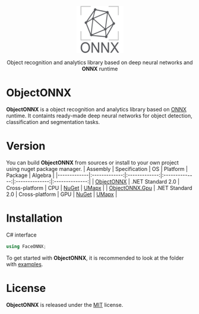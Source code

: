 <p align="center"><img width="25%" src="docs/ObjectONNX.png" /></p>
<p align="center"> Object recognition and analytics library based on deep neural networks and <b>ONNX</b> runtime </p>  

# ObjectONNX
**ObjectONNX** is a object recognition and analytics library based on [ONNX](https://onnx.ai/) runtime. It containts ready-made deep neural networks for object detection, classification and segmentation tasks.

# Version
You can build **ObjectONNX** from sources or install to your own project using nuget package manager.
| Assembly | Specification | OS | Platform | Package | Algebra |
|-------------|:-------------:|:-------------:|:--------------:|:--------------:|:--------------:|
| [ObjectONNX](netstandard/ObjectONNX) | .NET Standard 2.0 | Cross-platform | CPU | [NuGet](https://www.nuget.org/packages/ObjectONNX/) | [UMapx](https://github.com/asiryan/UMapx) |
| [ObjectONNX.Gpu](netstandard/ObjectONNX.Gpu) | .NET Standard 2.0 | Cross-platform | GPU | [NuGet](https://www.nuget.org/packages/ObjectONNX.Gpu/) | [UMapx](https://github.com/asiryan/UMapx) |

# Installation
C# interface  
```c#
using FaceONNX;
```
To get started with **ObjectONNX**, it is recommended to look at the folder with [examples](netstandard/Examples).  

# License
**ObjectONNX** is released under the [MIT](LICENSE) license.
